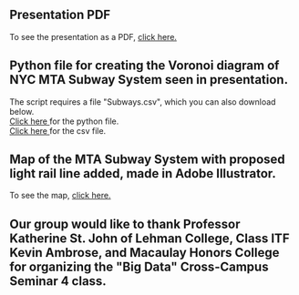 ## Presentation PDF
To see the presentation as a PDF, <a href="https://github.com/matthewbinshtok/BQConnection/blob/master/MHC%20250%20Presentation.pdf">click here.</a>

## Python file for creating the Voronoi diagram of NYC MTA Subway System seen in presentation.
The script requires a file "Subways.csv", which you can also download below.
<br>
<a href="https://github.com/matthewbinshtok/BQConnection/blob/master/SubwayVoronoi.py">Click here </a>for the python file.
<br>
<a href="https://github.com/matthewbinshtok/BQConnection/blob/master/Subways.csv">Click here </a>for the csv file.

## Map of the MTA Subway System with proposed light rail line added, made in Adobe Illustrator.
To see the map, <a href="https://github.com/matthewbinshtok/BQConnection/blob/master/subwaymap.png">click here.</a>

## Our group would like to thank Professor Katherine St. John of Lehman College, Class ITF Kevin Ambrose, and Macaulay Honors College for organizing the "Big Data" Cross-Campus Seminar 4 class.
